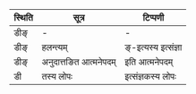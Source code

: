 | स्थिति | सूत्र | टिप्पणी |
| ----- | ------- | ------ |
| डीङ् | - | - |
| डीङ् | हलन्त्यम् | ङ्-इत्यस्य इत्संज्ञा |
| डीङ् | अनुदात्तङित आत्मनेपदम् | इति आत्मनेपदम् |
| डी | तस्य लोपः | इत्संज्ञकस्य लोपः |

